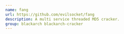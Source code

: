 ```yaml
---
name: fang
url: https://github.com/evilsocket/fang
description: A multi service threaded MD5 cracker.
group: blackarch blackarch-cracker
---
```

